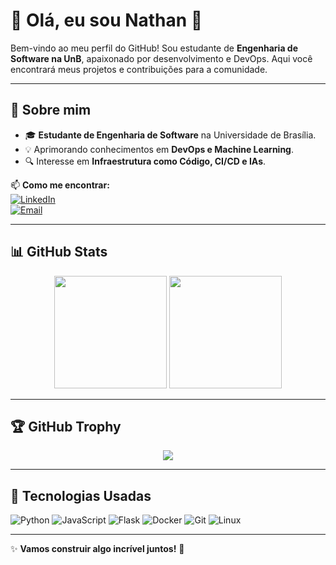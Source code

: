 # 👋 Olá, eu sou Nathan 🚀  

Bem-vindo ao meu perfil do GitHub! Sou estudante de **Engenharia de Software na UnB**, apaixonado por desenvolvimento e DevOps. Aqui você encontrará meus projetos e contribuições para a comunidade.  

---

## 🚀 Sobre mim  
- 🎓 **Estudante de Engenharia de Software** na Universidade de Brasília.  
- 💡 Aprimorando conhecimentos em **DevOps e Machine Learning**.  
- 🔍 Interesse em **Infraestrutura como Código, CI/CD e IAs**.  

📫 **Como me encontrar:**  
[![LinkedIn](https://img.shields.io/badge/LinkedIn-0077B5?style=for-the-badge&logo=linkedin&logoColor=white)](https://www.linkedin.com/in/nathan-batista-2b9a48281/)  
[![Email](https://img.shields.io/badge/Email-D14836?style=for-the-badge&logo=gmail&logoColor=white)](mailto:lunathanbat@gmail.com)  

---

## 📊 GitHub Stats  
<div align="center">
  <img height="180em" src="https://github-readme-stats.vercel.app/api?username=Nathan-bs&show_icons=true&theme=radical" />
  <img height="180em" src="https://github-readme-stats.vercel.app/api/top-langs/?username=Nathan-bs&layout=compact&langs_count=7&theme=radical"/>
</div>  

---

## 🏆 GitHub Trophy  
<div align="center">
  <img src="https://github-profile-trophy.vercel.app/?username=Nathan-bs&theme=radical&no-bg=true" />
</div>  

---

## 🚀 Tecnologias Usadas  
![Python](https://img.shields.io/badge/-Python-3776AB?style=flat-square&logo=Python&logoColor=white)
![JavaScript](https://img.shields.io/badge/-JavaScript-F7DF1E?style=flat-square&logo=JavaScript&logoColor=black)
![Flask](https://img.shields.io/badge/-Flask-000000?style=flat-square&logo=Flask&logoColor=white)
![Docker](https://img.shields.io/badge/-Docker-2496ED?style=flat-square&logo=Docker&logoColor=white)
![Git](https://img.shields.io/badge/-Git-F05032?style=flat-square&logo=Git&logoColor=white)
![Linux](https://img.shields.io/badge/-Linux-FCC624?style=flat-square&logo=Linux&logoColor=black)

---

✨ **Vamos construir algo incrível juntos!** 🚀
